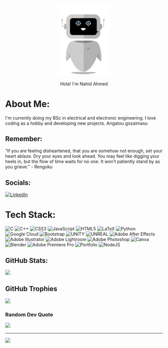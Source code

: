 <!-- **NA-Shihab/NA-Shihab** is a ✨ _special_ ✨ repository because its `README.md` (this file) appears on your GitHub profile. -->

<div align="center">
<img src="/robo.gif" align="center" height="" width="170" />
</div>  
<br>
<div align="center" >
 Hola! I'm Nahid Ahmed
</div>

# About Me:
I'm currently doing my BSc in electrical and electronic engineering. I love coding as a hobby and developing new projects.
Arigatou gozaimasu

## Remember:
“If you are feeling disheartened, that you are somehow not enough, set your heart ablaze. Dry your eyes and look ahead. You may feel like digging your heels in, but the flow of time waits for no one. It won’t patiently stand by as you grieve.” - Rengoku
 
## Socials:
[![LinkedIn](https://img.shields.io/badge/LinkedIn-%230077B5.svg?logo=linkedin&logoColor=white)](https://linkedin.com/in/nahidahmedshihab) 

# Tech Stack:
![C](https://img.shields.io/badge/c-%2300599C.svg?style=for-the-badge&logo=c&logoColor=white) ![C++](https://img.shields.io/badge/c++-%2300599C.svg?style=for-the-badge&logo=c%2B%2B&logoColor=white) ![CSS3](https://img.shields.io/badge/css3-%231572B6.svg?style=for-the-badge&logo=css3&logoColor=white) ![JavaScript](https://img.shields.io/badge/javascript-%23323330.svg?style=for-the-badge&logo=javascript&logoColor=%23F7DF1E) ![HTML5](https://img.shields.io/badge/html5-%23E34F26.svg?style=for-the-badge&logo=html5&logoColor=white) ![LaTeX](https://img.shields.io/badge/latex-%23008080.svg?style=for-the-badge&logo=latex&logoColor=white) ![Python](https://img.shields.io/badge/python-3670A0?style=for-the-badge&logo=python&logoColor=ffdd54) ![Google Cloud](https://img.shields.io/badge/Google%20Cloud-%234285F4.svg?style=for-the-badge&logo=google-cloud&logoColor=white) ![Bootstrap](https://img.shields.io/badge/bootstrap-%23563D7C.svg?style=for-the-badge&logo=bootstrap&logoColor=white) ![UNITY](https://img.shields.io/badge/Unity-%2320232a.svg?style=for-the-badge&logo=unity&logoColor=white) ![UNREAL](https://img.shields.io/badge/unreal-%2320232a.svg?style=for-the-badge&logo=unreal-engine&logoColor=white) ![Adobe After Effects](https://img.shields.io/badge/Adobe%20After%20Effects-9999FF.svg?style=for-the-badge&logo=Adobe%20After%20Effects&logoColor=white) ![Adobe Illustrator](https://img.shields.io/badge/adobeillustrator-%23FF9A00.svg?style=for-the-badge&logo=adobeillustrator&logoColor=white) ![Adobe Lightroom](https://img.shields.io/badge/Adobe%20Lightroom-31A8FF.svg?style=for-the-badge&logo=Adobe%20Lightroom&logoColor=white) ![Adobe Photoshop](https://img.shields.io/badge/adobephotoshop-%2331A8FF.svg?style=for-the-badge&logo=adobephotoshop&logoColor=white) ![Canva](https://img.shields.io/badge/Canva-%2300C4CC.svg?style=for-the-badge&logo=Canva&logoColor=white) ![Blender](https://img.shields.io/badge/blender-%23F5792A.svg?style=for-the-badge&logo=blender&logoColor=white) ![Adobe Premiere Pro](https://img.shields.io/badge/Adobe%20Premiere%20Pro-9999FF.svg?style=for-the-badge&logo=Adobe%20Premiere%20Pro&logoColor=white) ![Portfolio](https://img.shields.io/badge/Portfolio-%23000000.svg?style=for-the-badge&logo=firefox&logoColor=#FF7139) ![NodeJS](https://img.shields.io/badge/node.js-6DA55F?style=for-the-badge&logo=node.js&logoColor=white)

##  GitHub Stats:
![](https://github-readme-streak-stats.herokuapp.com/?user=na-shihab&theme=gotham&hide_border=false)<br/>

##  GitHub Trophies
![](https://github-profile-trophy.vercel.app/?username=na-shihab&theme=darkhub&no-frame=false&no-bg=false&margin-w=4)


###  Random Dev Quote
![](https://quotes-github-readme.vercel.app/api?type=horizontal&theme=tokyonight)


---
[![](https://visitcount.itsvg.in/api?id=na-shihab&icon=0&color=0)](https://visitcount.itsvg.in)



